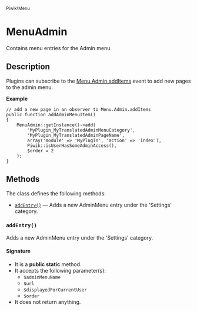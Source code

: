 <small>Piwik\Menu</small>

MenuAdmin
=========

Contains menu entries for the Admin menu.

Description
-----------

Plugins can subscribe to the 
[Menu.Admin.addItems](#) event to add new pages to the admin menu.

**Example**

    // add a new page in an observer to Menu.Admin.addItems
    public function addAdminMenuItem()
    {
        MenuAdmin::getInstance()->add(
            'MyPlugin_MyTranslatedAdminMenuCategory',
            'MyPlugin_MyTranslatedAdminPageName',
            array('module' => 'MyPlugin', 'action' => 'index'),
            Piwik::isUserHasSomeAdminAccess(),
            $order = 2
        );
    }


Methods
-------

The class defines the following methods:

- [`addEntry()`](#addEntry) &mdash; Adds a new AdminMenu entry under the 'Settings' category.

<a name="addentry" id="addentry"></a>
### `addEntry()`

Adds a new AdminMenu entry under the 'Settings' category.

#### Signature

- It is a **public static** method.
- It accepts the following parameter(s):
    - `$adminMenuName`
    - `$url`
    - `$displayedForCurrentUser`
    - `$order`
- It does not return anything.

